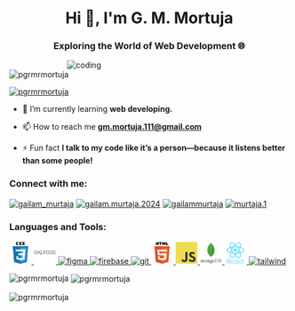 <h1 align="center">Hi 👋, I'm G. M. Mortuja</h1>
<h3 align="center">Exploring the World of Web Development 🌐</h3>

<img align="right" width="400" src="https://user-images.githubusercontent.com/74038190/219923823-bf1ce878-c6b8-4faa-be07-93e6b1006521.gif" alt="coding">

<p align="left"> <img src="https://komarev.com/ghpvc/?username=pgrmrmortuja&label=Profile%20views&color=0e75b6&style=flat" alt="pgrmrmortuja" /> </p>

<p align="left"> <a href="https://github.com/ryo-ma/github-profile-trophy"><img src="https://github-profile-trophy.vercel.app/?username=pgrmrmortuja" alt="pgrmrmortuja" /></a> </p>

- 🌱 I’m currently learning **web developing.**

- 📫 How to reach me **gm.mortuja.111@gmail.com**

- ⚡ Fun fact **I talk to my code like it’s a person—because it listens better than some people!**

<h3 align="left">Connect with me:</h3>
<p align="left">
<a href="https://twitter.com/gailam_murtaja" target="blank"><img align="center" src="https://raw.githubusercontent.com/rahuldkjain/github-profile-readme-generator/master/src/images/icons/Social/twitter.svg" alt="gailam_murtaja" height="30" width="40" /></a>
<a href="https://fb.com/gailam.murtaja.2024" target="blank"><img align="center" src="https://raw.githubusercontent.com/rahuldkjain/github-profile-readme-generator/master/src/images/icons/Social/facebook.svg" alt="gailam.murtaja.2024" height="30" width="40" /></a>
<a href="https://instagram.com/gailammurtaja" target="blank"><img align="center" src="https://raw.githubusercontent.com/rahuldkjain/github-profile-readme-generator/master/src/images/icons/Social/instagram.svg" alt="gailammurtaja" height="30" width="40" /></a>
<a href="https://discord.gg/murtaja.1" target="blank"><img align="center" src="https://raw.githubusercontent.com/rahuldkjain/github-profile-readme-generator/master/src/images/icons/Social/discord.svg" alt="murtaja.1" height="30" width="40" /></a>
</p>

<h3 align="left">Languages and Tools:</h3>
<p align="left"> <a href="https://www.w3schools.com/css/" target="_blank" rel="noreferrer"> <img src="https://raw.githubusercontent.com/devicons/devicon/master/icons/css3/css3-original-wordmark.svg" alt="css3" width="40" height="40"/> </a> <a href="https://expressjs.com" target="_blank" rel="noreferrer"> <img src="https://raw.githubusercontent.com/devicons/devicon/master/icons/express/express-original-wordmark.svg" alt="express" width="40" height="40"/> </a> <a href="https://www.figma.com/" target="_blank" rel="noreferrer"> <img src="https://www.vectorlogo.zone/logos/figma/figma-icon.svg" alt="figma" width="40" height="40"/> </a> <a href="https://firebase.google.com/" target="_blank" rel="noreferrer"> <img src="https://www.vectorlogo.zone/logos/firebase/firebase-icon.svg" alt="firebase" width="40" height="40"/> </a> <a href="https://git-scm.com/" target="_blank" rel="noreferrer"> <img src="https://www.vectorlogo.zone/logos/git-scm/git-scm-icon.svg" alt="git" width="40" height="40"/> </a> <a href="https://www.w3.org/html/" target="_blank" rel="noreferrer"> <img src="https://raw.githubusercontent.com/devicons/devicon/master/icons/html5/html5-original-wordmark.svg" alt="html5" width="40" height="40"/> </a> <a href="https://developer.mozilla.org/en-US/docs/Web/JavaScript" target="_blank" rel="noreferrer"> <img src="https://raw.githubusercontent.com/devicons/devicon/master/icons/javascript/javascript-original.svg" alt="javascript" width="40" height="40"/> </a> <a href="https://www.mongodb.com/" target="_blank" rel="noreferrer"> <img src="https://raw.githubusercontent.com/devicons/devicon/master/icons/mongodb/mongodb-original-wordmark.svg" alt="mongodb" width="40" height="40"/> </a> <a href="https://reactjs.org/" target="_blank" rel="noreferrer"> <img src="https://raw.githubusercontent.com/devicons/devicon/master/icons/react/react-original-wordmark.svg" alt="react" width="40" height="40"/> </a> <a href="https://tailwindcss.com/" target="_blank" rel="noreferrer"> <img src="https://www.vectorlogo.zone/logos/tailwindcss/tailwindcss-icon.svg" alt="tailwind" width="40" height="40"/> </a> </p>

<p><img align="left" src="https://github-readme-stats.vercel.app/api/top-langs?username=pgrmrmortuja&show_icons=true&locale=en&layout=compact" alt="pgrmrmortuja" /></p>

<p>&nbsp;<img align="center" src="https://github-readme-stats.vercel.app/api?username=pgrmrmortuja&show_icons=true&locale=en" alt="pgrmrmortuja" /></p>

<p><img align="center" src="https://github-readme-streak-stats.herokuapp.com/?user=pgrmrmortuja&" alt="pgrmrmortuja" /></p>
